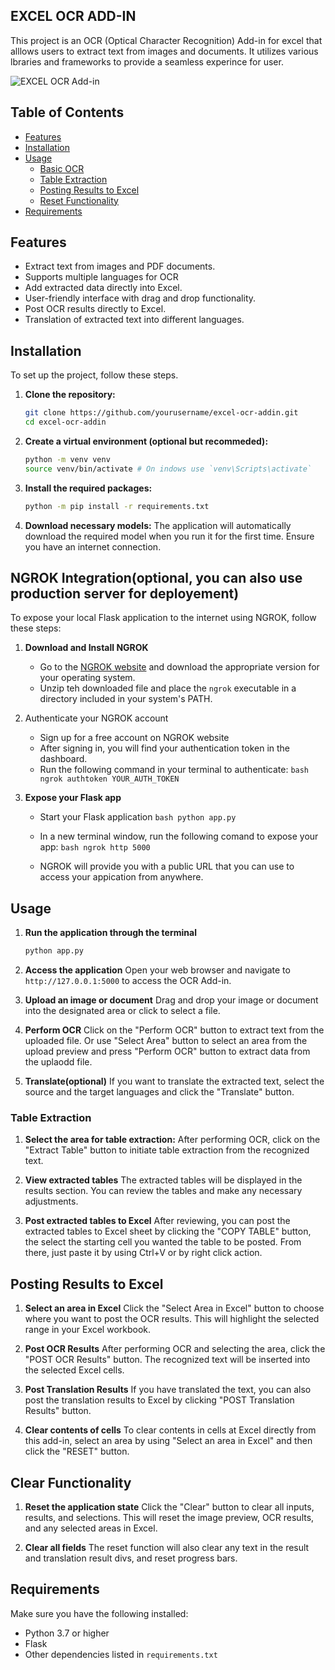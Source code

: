 ## EXCEL OCR ADD-IN
This project is an OCR (Optical Character Recognition) Add-in for excel that alllows users to extract text from images and documents. It utilizes various lbraries and frameworks to provide a seamless experince for user. 


![EXCEL OCR Add-in](https://github.com/user-attachments/assets/2afc9f79-c298-4221-8da9-3c3b73e4bbca)


## Table of Contents
- [Features](#features)
- [Installation](#installation)
- [Usage](#usage)
  - [Basic OCR](#basic-ocr)
  - [Table Extraction](#table-extraction)
  - [Posting Results to Excel](#posting-results-to-excel)
  - [Reset Functionality](#reset-functionaity)
- [Requirements](#requirements)


## Features
- Extract text from images and PDF documents.
- Supports multiple languages for OCR
- Add extracted data directly into Excel.
- User-friendly interface with drag and drop functionality.
- Post OCR results directly to Excel.
- Translation of extracted text into different languages.


## Installation 
To set up the project, follow these steps. 
1. **Clone the repository:**
   ```bash
   git clone https://github.com/yourusername/excel-ocr-addin.git
   cd excel-ocr-addin
   ```

2. **Create a virtual environment (optional but recommeded):**
   ```bash
   python -m venv venv
   source venv/bin/activate # On indows use `venv\Scripts\activate`
   ```

3. **Install the required packages:**
   ```bash
   python -m pip install -r requirements.txt
   ```

4. **Download necessary models:**
   The application will automatically download the required model when you run it for the first time. Ensure you have an internet connection. 


## NGROK Integration(optional, you can also use production server for deployement)
To expose your local Flask application to the internet using NGROK, follow these steps:

1. **Download and Install NGROK**

   - Go to the [NGROK website](https://ngrok.com/download) and download the appropriate version for your operating system.
   - Unzip teh downloaded file and place the `ngrok` executable in a directory included in your system's PATH.

2. Authenticate your NGROK account
   - Sign up for a free account on NGROK website
   - After signing in, you will find your authentication token in the dashboard.
   - Run the following command in your terminal to authenticate:
          ```bash
               ngrok authtoken YOUR_AUTH_TOKEN ```
3. **Expose your Flask app**
   - Start your Flask application
     ```bash python app.py```

   - In a new terminal window, run the following comand to expose your app:
     ```bash ngrok http 5000```

   - NGROK will provide you with a public URL that you can use to access your appication from anywhere.
     
## Usage

1. **Run the application through the terminal**
   ```bash
   python app.py
   ```
2. **Access the application**
   Open your web browser and navigate to `http://127.0.0.1:5000` to access the OCR Add-in.

3. **Upload an image or document**
   Drag and drop your image or document into the designated area or click to select a file.

4. **Perform OCR**
  Click on the "Perform OCR" button to extract text from the uploaded file.
  Or use "Select Area" button to select an area from the upload preview and press "Perform OCR" button to extract data from the uplaodd file.

5. **Translate(optional)**
  If you want to translate the extracted text, select the source and the target languages and click the "Translate" button.


### Table Extraction

1. **Select the area for table extraction:**
   After performing OCR, click on the "Extract Table" button to initiate table extraction from the recognized text.

2. **View extracted tables**
  The extracted tables will be displayed in the results section. You can review the tables and make any necessary adjustments.

3. **Post extracted tables to Excel**
  After reviewing, you can post the extracted tables to Excel sheet by clicking the "COPY TABLE" button, the select the starting cell you wanted the table to be posted. From there, just paste it by using Ctrl+V or by right click action.

## Posting Results to Excel
1. **Select an area in Excel**
   Click the "Select Area in Excel" button to choose where you want to post the OCR results. This will highlight the selected range in your Excel workbook.
   
2. **Post OCR Results**
   After performing OCR and selecting the area, click the "POST OCR Results" button.
   The recognized text will be inserted into the selected Excel cells.

3. **Post Translation Results**
  If you have translated the text, you can also post the translation results to Excel by clicking "POST Translation Results" button.

4. **Clear contents of cells**
   To clear contents in cells at Excel directly from this add-in, select an area by using "Select an area in Excel" and then click the "RESET" button.
    
## Clear Functionality
1. **Reset the application state**
  Click the "Clear" button to clear all inputs, results, and selections. This will reset the image preview, OCR results, and any selected areas in Excel.

2. **Clear all fields**
  The reset function will also clear any text in the result and translation result divs, and reset progress bars.

## Requirements
Make sure you have the following installed:
- Python 3.7 or higher
- Flask
- Other dependencies listed in `requirements.txt`




  
